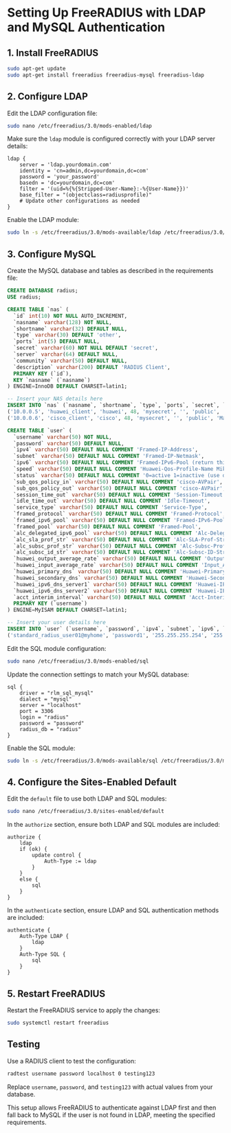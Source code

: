 
# Setting Up FreeRADIUS with LDAP and MySQL Authentication

## 1. Install FreeRADIUS
```bash
sudo apt-get update
sudo apt-get install freeradius freeradius-mysql freeradius-ldap
```

## 2. Configure LDAP
Edit the LDAP configuration file:
```bash
sudo nano /etc/freeradius/3.0/mods-enabled/ldap
```
Make sure the `ldap` module is configured correctly with your LDAP server details:
```plaintext
ldap {
    server = 'ldap.yourdomain.com'
    identity = 'cn=admin,dc=yourdomain,dc=com'
    password = 'your_password'
    basedn = 'dc=yourdomain,dc=com'
    filter = '(uid=%{%{Stripped-User-Name}:-%{User-Name}})'
    base_filter = "(objectclass=radiusprofile)"
    # Update other configurations as needed
}
```
Enable the LDAP module:
```bash
sudo ln -s /etc/freeradius/3.0/mods-available/ldap /etc/freeradius/3.0/mods-enabled/
```

## 3. Configure MySQL
Create the MySQL database and tables as described in the requirements file:

```sql
CREATE DATABASE radius;
USE radius;

CREATE TABLE `nas` (
  `id` int(10) NOT NULL AUTO_INCREMENT,
  `nasname` varchar(128) NOT NULL,
  `shortname` varchar(32) DEFAULT NULL,
  `type` varchar(30) DEFAULT 'other',
  `ports` int(5) DEFAULT NULL,
  `secret` varchar(60) NOT NULL DEFAULT 'secret',
  `server` varchar(64) DEFAULT NULL,
  `community` varchar(50) DEFAULT NULL,
  `description` varchar(200) DEFAULT 'RADIUS Client',
  PRIMARY KEY (`id`),
  KEY `nasname` (`nasname`)
) ENGINE=InnoDB DEFAULT CHARSET=latin1;

-- Insert your NAS details here
INSERT INTO `nas` (`nasname`, `shortname`, `type`, `ports`, `secret`, `server`, `community`, `description`) VALUES
('10.0.0.5', 'huawei_client', 'huawei', 48, 'mysecret', '', 'public', 'Main gateway router'),
('10.0.0.6', 'cisco_client', 'cisco', 48, 'mysecret', '', 'public', 'Main gateway router');

CREATE TABLE `user` (
  `username` varchar(50) NOT NULL,
  `password` varchar(50) DEFAULT NULL,
  `ipv4` varchar(50) DEFAULT NULL COMMENT 'Framed-IP-Address',
  `subnet` varchar(50) DEFAULT NULL COMMENT 'Framed-IP-Netmask',
  `ipv6` varchar(50) DEFAULT NULL COMMENT 'Framed-IPv6-Pool (return this when non proxy client)',
  `speed` varchar(50) DEFAULT NULL COMMENT 'Huawei-Qos-Profile-Name Mikrotik-Rate-LimitMpd-Limit',
  `status` varchar(50) DEFAULT NULL COMMENT '0=active 1=inactive (use during auth query)',
  `sub_qos_policy_in` varchar(50) DEFAULT NULL COMMENT 'cisco-AVPair',
  `sub_qos_policy_out` varchar(50) DEFAULT NULL COMMENT 'cisco-AVPair',
  `session_time_out` varchar(50) DEFAULT NULL COMMENT 'Session-Timeout',
  `idle_time_out` varchar(50) DEFAULT NULL COMMENT 'Idle-Timeout',
  `service_type` varchar(50) DEFAULT NULL COMMENT 'Service-Type',
  `framed_protocol` varchar(50) DEFAULT NULL COMMENT 'Framed-Protocol',
  `framed_ipv6_pool` varchar(50) DEFAULT NULL COMMENT 'Framed-IPv6-Pool (return this when it is proxy client)',
  `framed_pool` varchar(50) DEFAULT NULL COMMENT 'Framed-Pool',
  `alc_delegated_ipv6_pool` varchar(50) DEFAULT NULL COMMENT 'Alc-Delegated-IPv6-Pool',
  `alc_sla_prof_str` varchar(50) DEFAULT NULL COMMENT 'Alc-SLA-Prof-Str',
  `alc_subsc_prof_str` varchar(50) DEFAULT NULL COMMENT 'Alc-Subsc-Prof-Str',
  `alc_subsc_id_str` varchar(50) DEFAULT NULL COMMENT 'Alc-Subsc-ID-Str',
  `huawei_output_average_rate` varchar(50) DEFAULT NULL COMMENT 'Output_Average_Rate',
  `huawei_input_average_rate` varchar(50) DEFAULT NULL COMMENT 'Input_Average_Rate',
  `huawei_primary_dns` varchar(50) DEFAULT NULL COMMENT 'Huawei-Primary-DNS',
  `huawei_secondary_dns` varchar(50) DEFAULT NULL COMMENT 'Huawei-Secondary-DNS',
  `huawei_ipv6_dns_server1` varchar(50) DEFAULT NULL COMMENT 'Huawei-IPV6-DNS-Server',
  `huawei_ipv6_dns_server2` varchar(50) DEFAULT NULL COMMENT 'Huawei-IPV6-DNS-Server',
  `acct_interim_interval` varchar(50) DEFAULT NULL COMMENT 'Acct-Interim-Interval',
  PRIMARY KEY (`username`)
) ENGINE=MyISAM DEFAULT CHARSET=latin1;

-- Insert your user details here
INSERT INTO `user` (`username`, `password`, `ipv4`, `subnet`, `ipv6`, `speed`, `status`, `sub_qos_policy_in`, `sub_qos_policy_out`, `session_time_out`, `idle_time_out`, `service_type`, `framed_protocol`, `framed_ipv6_pool`, `framed_pool`, `alc_delegated_ipv6_pool`, `alc_sla_prof_str`, `alc_subsc_prof_str`, `alc_subsc_id_str`, `huawei_output_average_rate`, `huawei_input_average_rate`, `huawei_primary_dns`, `huawei_secondary_dns`, `huawei_ipv6_dns_server1`, `huawei_ipv6_dns_server2`, `acct_interim_interval`) VALUES
('standard_radius_user01@myhome', 'password1', '255.255.255.254', '255.255.255.255', 'POOL-WAN1', '300M', '0', 'subscriber:sub-qos-policy-in=BNG-300M-IN', 'subscriber:sub-qos-policy-out=BNG-300M-OUT', '1209600', '1209600', 'Framed', 'PPP', 'POOL-WAN1', 'POOL_RETAIL2', 'POOL-PD1', 'DATA_C300M', 'SUB_C300', NULL, '300000000', '300000000', '115.164.14.206', '115.164.142.206', '2001:4458:4000:405::206', '2001:4458:4000:8405::206', '1200');
```
Edit the SQL module configuration:
```bash
sudo nano /etc/freeradius/3.0/mods-enabled/sql
```
Update the connection settings to match your MySQL database:
```plaintext
sql {
    driver = "rlm_sql_mysql"
    dialect = "mysql"
    server = "localhost"
    port = 3306
    login = "radius"
    password = "password"
    radius_db = "radius"
}
```
Enable the SQL module:
```bash
sudo ln -s /etc/freeradius/3.0/mods-available/sql /etc/freeradius/3.0/mods-enabled/
```

## 4. Configure the Sites-Enabled Default
Edit the `default` file to use both LDAP and SQL modules:
```bash
sudo nano /etc/freeradius/3.0/sites-enabled/default
```
In the `authorize` section, ensure both LDAP and SQL modules are included:
```plaintext
authorize {
    ldap
    if (ok) {
        update control {
            Auth-Type := ldap
        }
    }
    else {
        sql
    }
}
```
In the `authenticate` section, ensure LDAP and SQL authentication methods are included:
```plaintext
authenticate {
    Auth-Type LDAP {
        ldap
    }
    Auth-Type SQL {
        sql
    }
}
```

## 5. Restart FreeRADIUS
Restart the FreeRADIUS service to apply the changes:
```bash
sudo systemctl restart freeradius
```

## Testing
Use a RADIUS client to test the configuration:
```bash
radtest username password localhost 0 testing123
```
Replace `username`, `password`, and `testing123` with actual values from your database.

This setup allows FreeRADIUS to authenticate against LDAP first and then fall back to MySQL if the user is not found in LDAP, meeting the specified requirements.